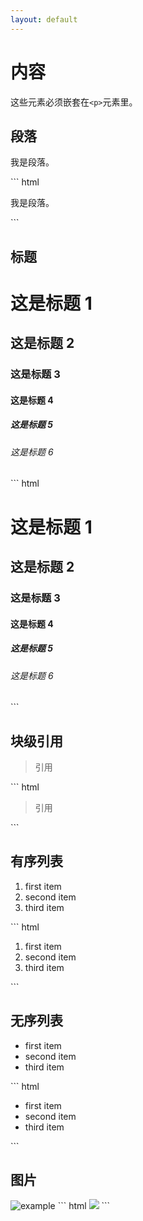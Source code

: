 ```yaml
---
layout: default
---
```

# 内容

这些元素必须嵌套在```<p>```元素里。

## 段落

<p>我是段落。</p>
``` html
<p>我是段落。</p>
```

## 标题

<h1>这是标题 1</h1>
<h2>这是标题 2</h2>
<h3>这是标题 3</h3>
<h4>这是标题 4</h4>
<h5>这是标题 5</h5>
<h6>这是标题 6</h6>
``` html
<h1>这是标题 1</h1>
<h2>这是标题 2</h2>
<h3>这是标题 3</h3>
<h4>这是标题 4</h4>
<h5>这是标题 5</h5>
<h6>这是标题 6</h6>
```

## 块级引用

<blockquote>引用</blockquote>
``` html
<blockquote>引用</blockquote>
```

## 有序列表

<ol>
  <li>first item</li>
  <li>second item</li>
  <li>third item</li>
</ol>	
``` html
<ol>
  <li>first item</li>
  <li>second item</li>
  <li>third item</li>
</ol>	
```


## 无序列表

<ul>
  <li>first item</li>
  <li>second item</li>
  <li>third item</li>
</ul>
``` html
<ul>
  <li>first item</li>
  <li>second item</li>
  <li>third item</li>
</ul>	
```


## 图片

<picture>
<source type="image/webp" srcset="/html/index.webp?v={{ "now" | date: "%s" }}">
<source type="image/jpeg" srcset="/html/index.jpg?v={{ "now" | date: "%s" }}">
<img src="/html/index.jpg?v={{ "now" | date: "%s" }}" class="img-fluid" alt="example">
</picture>
``` html
<img src="/html/index.webp">
```
